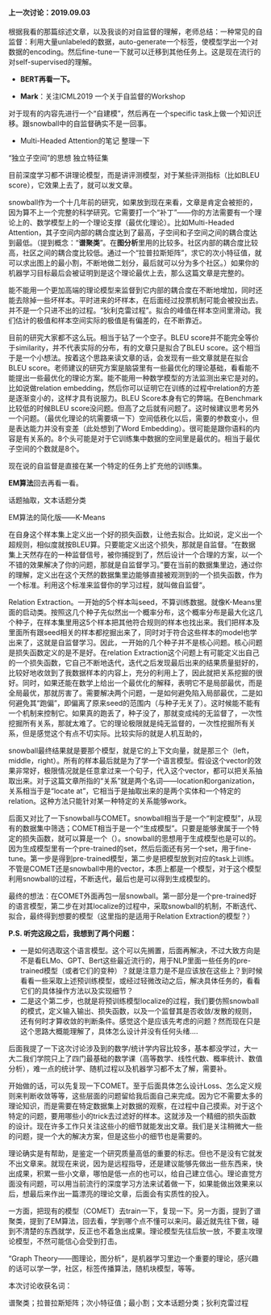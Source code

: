 #### 上一次讨论：2019.09.03

根据我看的那篇综述文章，以及我谈的对自监督的理解，老师总结：一种常见的自监督：利用大量unlabeled的数据，auto-generate一个标签，使模型学出一个对数据的encoding。然后fine-tune一下就可以迁移到其他任务上。这是现在流行的对self-supervised的理解。

- **BERT再看一下。**

- **Mark**：关注ICML2019 一个关于自监督的Workshop

对于现有的内容先进行一个“自建模”，然后再在一个specific task上做一个知识迁移。跟snowball中的自监督确实不是一回事。

- Multi-Headed Attention的笔记 整理一下

“独立子空间”的思想 独立特征集

目前深度学习都不讲理论模型，而是讲评测模型，对于某些评测指标（比如BLEU score），它效果上去了，就可以发文章。

snowball作为一个十几年前的研究，如果放到现在来看，文章是肯定会被拒的，因为算不上一个完整的科学研究。它需要打一个“补丁”——你的方法需要有一个理论上的、数学模型上的一个理论支撑（最优化理论）。比如Multi-Headed Attention，其子空间内部的耦合度达到了最高，子空间和子空间之间的耦合度达到最低。（提到概念：“**谱聚类**”。在**图分析**里用的比较多。社区内部的耦合度比较高，社区之间的耦合度比较低。通过一个“拉普拉斯矩阵”，求它的次小特征值，就可以求出图上的最小割，不断地做二划分，最后就可以分为多个社区。）如果你的机器学习目标最后会被证明到是这个理论最优上去，那么这篇文章是完整的。

能不能用一个更加高端的理论模型来监督到它内部的耦合度在不断地增加，同时还能去除掉一些坏样本。平时进来的坏样本，在后面经过投票机制可能会被投出去。并不是一个只进不出的过程。“狄利克雷过程”。拟合的峰值在样本空间里滑动。我们估计的极值和样本空间实际的极值是有偏差的，在不断靠近。

目前的研究大家都不这么玩。相当于钻了一个空子。BLEU score并不能完全等价于similarity，并不代表实际的分布，有的文章只是拟合了BLEU score。这个相当于是一个小想法。按着这个思路来读文章的话，会发现有一些文章就是在拟合BLEU score。老师建议的研究方案是脑袋里有一些最优化的理论基础，看看能不能提出一些最优化的理论方案。能不能用一种数学模型的方法监测出来它是对的。比如说做relation embedding，然后你可以证明它在训练的过程中relation的方差是逐渐变小的，这样才具有说服力。BLEU Score本身有它的弊端。在Benchmark比较低的时候BLEU score没问题。但高了之后就有问题了。这时候建议思考另外一个问题。（最优化理论的坑需要填一下）空间低秩化以后，需要的参数变小，但是表达能力并没有变差（此处想到了Word Embedding）。很可能是跟你语料的内容是有关系的。8个头可能是对于它训练集中数据的空间里是最优的。相当于最优子空间的个数就是8个。

现在说的自监督是直接在某一个特定的任务上扩充他的训练集。

**EM算法**回去再看一看。

话题抽取，文本话题分类

EM算法的简化版——K-Means

在自身这个样本集上定义出一个好的损失函数，让他去拟合。比如说，定义出一个超规则，相似度就按BLEU算。只要能定义出这个损失，那就是自监督。“在数据集上天然存在的一种监督信号，被你捕捉到了，然后设计一个合理的方案，以一个不错的效果解决了你的问题，那就是自监督学习。”要在当前的数据集里边，通过你的理解，定义出在这个天然的数据集里边能够直接被观测到的一个损失函数，作为一个标准。利用这个标准来监督你的学习过程，就叫做自监督“。

Relation Extraction。一开始的5个样本叫seed，不算训练数据。就像K-Means里面的启动类。按照这几个种子先似然出一个概率分布，这个概率分布是最大化这几个种子，在样本集里用这5个样本把其他符合规则的样本也找出来。我们把样本及里面所有跟seed相关的样本都挖掘出来了，同时对于符合这些样本的model也学出来了，这就是自监督学习。因此，一开始的几个种子并不是核心问题。核心问题是损失函数定义的是不是好。在relation Extraction这个问题上有可能定义出自己的一个损失函数，它自己不断地迭代，迭代之后发现最后出来的结果质量挺好的，比较好地收敛到了我数据样本的内容上，充分的利用上了，因此就把关系挖掘的很好。同时，如果还能在数学上给出一个最优化的解释，表明它不是局部最优，而是全局最优，那就厉害了。需要解决两个问题，一是如何避免陷入局部最优，二是如何避免其“跑偏”，即偏离了原来seed的范围内（与种子无关了）。这时候能不能有一个机制来控制它。如果真的跑丢了，种子没了，那就变成纯的无监督了，一次性挖掘所有关系，那就太难了。它的理论极限就是纯无监督的，一次性挖掘所有关系，但是感觉这个有点不切实际。比较实际的就是人机互助的，

snowball最终结果就是要那个模型，就是它的上下文向量，就是那三个（left，middle，right）。所有的样本最后就是为了学一个语言模型。假设这个vector的效果非常好，极限情况就是任意拿过来一个句子，代入这个vector，都可以把关系抽取出来。对于这篇文章所指的“关系”就是两个名词——location和organization，关系相当于是“locate at”，它相当于是抽取出来的是两个实体和一个特定的relation。这种方法只能针对某一种特定的关系能够work。

后面又对比了一下snowball与COMET。snowball相当于是一个“判定模型”，从现有的数据集中筛选；COMET相当于是一个“生成模型”。只要是能够隶属于一个特定的损失函数，就可以算是一个（）。snowball的思想用于生成模型也是可以的。因为生成模型里有一个pre-trained的set，然后后面还有另一个set，用于fine-tune。第一步是得到pre-trained模型，第二步是把模型放到对应的task上训练。不管是COMET还是snowball中用的vector，本质上都是一个模型，对于这个模型利用snowball的过程，不断迭代，最后也是可以得到生成模型的。

最终的想法：在COMET外面再包一层snowball。第一部分是一个pre-trained好的语言模型，第二步在对其localize的过程中，采取snowball的机制，不断迭代、拟合，最终得到想要的模型（这里指的是适用于Relation Extraction的模型？）

**P.S.  听完这段之后，我想到了两个问题：**

- 一是如何选取这个语言模型。这个可以先搁置，后面再解决，不过大致方向是不是看ELMo、GPT、Bert这些最近流行的，用于NLP里面一些任务的pre-trained模型（或者它们的变种）？就是注意力是不是应该放在这些上？到时候看看一些采取上述预训练模型，或经过轻微改动之后，解决具体任务的，看看它们的具体操作方法以及实现细节？
- 二是这个第二步，也就是将预训练模型localize的过程，我们要仿照snowball的模式，定义输入输出、损失函数，以及一个监督其是否收敛/发散的规则，还有何时才算收敛的判断条件。感觉这个是应该先考虑的问题？然而现在只是这个思路大概能理解了，具体怎么设计并没有任何头绪....

后面我提了一下这次讨论涉及到的数学/统计学内容比较多，基本都没学过，大一大二我们学院只上了四门最基础的数学课（高等数学、线性代数、概率统计、数值分析），难一点的统计学、随机过程以及机器学习都不太了解，需要补。

开始做的话，可以先复现一下COMET。至于后面具体怎么设计Loss、怎么定义规则来判断收敛等等，这些层面的问题留给我后面自己来完成。因为它不需要太多的理论知识，而是需要在特定数据集上对数据的观察，在过程中自己摸索。对于这个特定的问题，要用哪些小的trick去过滤好的样本。这就涉及一个精细的损失函数的设计。现在许多工作只关注这些小的细节就能发出文章。我们是关注稍微大一些的问题，提一个大的解决方案，但是这些小的细节也是需要的。

理论确实是有帮助，是鉴定一个研究质量高低的重要的标志。但也不是没有它就发不出文章来。就现在来说，因为是远程指导，还是建议能够先做出一些东西来，快出成果，积累一些小文章，哪怕是低一点的也可以，给自己建立信心。理论直觉方面没有问题，可以用当前流行的深度学习方法来试着做一下，如果能做出效果来以后，想最后来作出一篇漂亮的理论文章，后面会有实质性的投入。

一方面，把现有的模型（COMET）去train一下，复现一下。另一方面，提到了谱聚类，提到了EM算法，回去看，学到哪个点不懂可以来问。最近就先往下做，碰到不清楚的东西就学，反正也不着急出成果。理论模型先往后放一放，不要主攻理论模型，不然可能信心会受到打击。

“Graph Theory——图理论，图分析”，是机器学习里边一个重要的理论，感兴趣的话可以学一学，社区，标签传播算法，随机块模型，等等。



本次讨论收获名词：

谱聚类；拉普拉斯矩阵；次小特征值；最小割；文本话题分类；狄利克雷过程